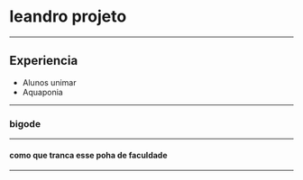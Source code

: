 # leandro projeto

---

## Experiencia

- Alunos unimar
- Aquaponia

---
### bigode
---
#### como que tranca esse poha de faculdade 

----
